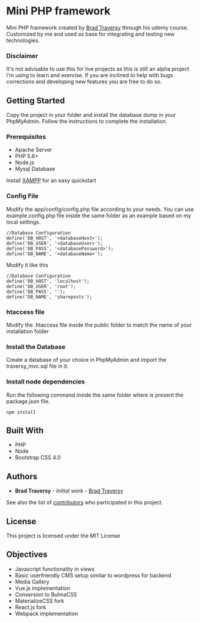 # Mini PHP framework

Mini PHP framework created by [Brad Traversy](https://github.com/bradtraversy) through his udemy course. Customized by me and used as base for integrating and testing new technologies.

### Disclaimer

It's not advisable to use this for live projects as this is still an alpha project I'm using to learn and exercise.
If you are inclined to help with bugs corrections and developing new features you are free to do so.

## Getting Started

Copy the project in your folder and install the database dump in your PhpMyAdmin.
Follow the instructions to complete the installation.

### Prerequisites

* Apache Server
* PHP 5.6+
* Node.js
* Mysql Database


Install [XAMPP](https://www.apachefriends.org/it/index.html) for an easy quickstart


### Config File

Modify the app/config/config.php file according to your needs. You can use example.config.php file inside the same folder as an example based on my local settings.

```
//Database Configuration
define('DB_HOST', '<databaseHost>');
define('DB_USER', '<databaseUser>');
define('DB_PASS', '<databasePassword>');
define('DB_NAME', '<databaseName>');
```

Modify it like this

```
//Database Configuration
define('DB_HOST', 'localhost');
define('DB_USER', 'root');
define('DB_PASS', '');
define('DB_NAME', 'shareposts');
```

### htaccess file

Modify the .htaccess file inside the public folder to match the name of your installation folder

### Install the Database

Create a database of your choice in PhpMyAdmin and import the traversy_mvc.sql file in it.

### Install node dependencies

Run the following command inside the same folder where is present the package.json file.

```
npm install
```


## Built With

* PHP
* Node
* Bootstrap CSS 4.0


## Authors

* **Brad Traversy** - *Initial work* - [Brad Traversy](https://github.com/bradtraversy)

See also the list of [contributors](https://github.com/Aivirth/TraversyMVC/graphs/contributors) who participated in this project.

## License

This project is licensed under the MIT License

## Objectives

* Javascript functionality in views
* Basic userfriendly CMS setup similar to wordpress for backend
* Media Gallery
* Vue.js implementation
* Conversion to BulmaCSS
* MaterializeCSS fork
* React.js fork
* Webpack implementation
